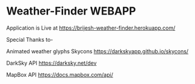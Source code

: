 # Weather-Finder WEBAPP
Application is Live at https://brijesh-weather-finder.herokuapp.com/


Special Thanks to-

Animated weather glyphs Skycons 
https://darkskyapp.github.io/skycons/

DarkSky API 
https://darksky.net/dev

MapBox API
https://docs.mapbox.com/api/

